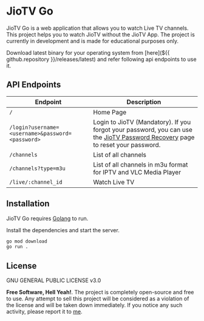 # JioTV Go

JioTV Go is a web application that allows you to watch Live TV channels. This project helps you to watch JioTV without the JioTV App. The project is currently in development and is made for educational purposes only.

Download latest binary for your operating system from [here](${{ github.repository }}/releases/latest) and refer following api endpoints to use it.

## API Endpoints

| Endpoint | Description |
| --- | --- |
| `/` | Home Page |
| `/login?username=<username>&password=<password>` | Login to JioTV (Mandatory). If you forgot your password, you can use the [JioTV Password Recovery](https://www.jio.com/selfcare/signup/forgot-password) page to reset your password. |
| `/channels` | List of all channels |
| `/channels?type=m3u` | List of all channels in m3u format for IPTV and VLC Media Player |
| `/live/:channel_id` | Watch Live TV |

## Installation

JioTV Go requires [Golang](https://golang.org/) to run.

Install the dependencies and start the server.

```sh
go mod download
go run .
```

## License

GNU GENERAL PUBLIC LICENSE v3.0

**Free Software, Hell Yeah!**. The project is completely open-source and free to use. Any attempt to sell this project will be considered as a violation of the license and will be taken down immediately. If you notice any such activity, please report it to [me](mailto:rabil@rbls.eu.org).
